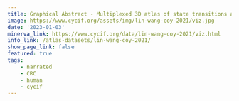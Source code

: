 ```yaml
---
title: Graphical Abstract - Multiplexed 3D atlas of state transitions and immune interactions in colorectal cancer
image: https://www.cycif.org/assets/img/lin-wang-coy-2021/viz.jpg
date: '2023-01-03'
minerva_link: https://www.cycif.org/data/lin-wang-coy-2021/viz.html
info_link: /atlas-datasets/lin-wang-coy-2021/
show_page_link: false
featured: true
tags:
    - narrated
    - CRC
    - human
    - cycif
---
```

